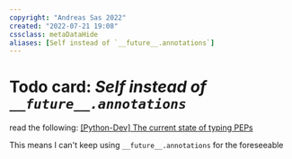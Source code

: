 ```yaml
---
copyright: "Andreas Sas 2022"
created: "2022-07-21 19:08"
cssclass: metaDataHide
aliases: [Self instead of `__future__.annotations`]
---
```


# Todo card: *Self instead of `__future__.annotations`*


read the following: [[Python-Dev] The current state of typing PEPs](https://mail.python.org/archives/list/python-dev@python.org/message/VIZEBX5EYMSYIJNDBF6DMUMZOCWHARSO/)

This means I can't keep using `__future__.annotations` for the foreseeable 